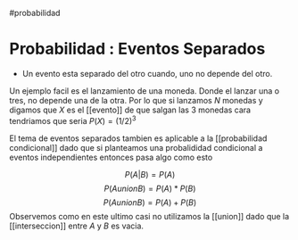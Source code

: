#probabilidad
# Probabilidad : Eventos Separados

- Un evento esta separado del otro cuando, uno no depende del otro.

Un ejemplo facil es el lanzamiento de una moneda. Donde el lanzar una o tres, no depende una de la otra. Por lo que si lanzamos $N$ monedas y digamos que $X$  es el [[evento]] de que salgan las 3 monedas cara tendriamos que seria $P(X)=(1/2)^3$ 


El tema de eventos separados tambien es aplicable a la  [[probabilidad condicional]] dado que si planteamos una probalididad condicional a eventos independientes entonces pasa algo como esto 

$$P(A|B) = P(A)$$
$$P(A union B) = P(A)*P(B)$$
$$P(A union B) = P(A) + P(B)$$ 
Observemos como en este ultimo casi no utilizamos la  [[union]] dado que la [[interseccion]] entre $A$ y $B$ es vacia.

